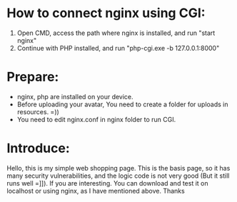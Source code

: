 # How to connect nginx using CGI:

1. Open CMD, access the path where nginx is installed, and run "start nginx"
2. Continue with PHP installed, and run "php-cgi.exe -b 127.0.0.1:8000"

# Prepare:
- nginx, php are installed on your device.
- Before uploading your avatar, You need to create a folder for uploads in resources. =))
- You need to edit nginx.conf in nginx folder to run CGI.

# Introduce:
Hello, this is my simple web shopping page. This is the basis page, so it has many security vulnerabilities, and the logic code is not very good (But it still runs well =]]).
If you are interesting. You can download and test it on localhost or using nginx, as I have mentioned above. Thanks
